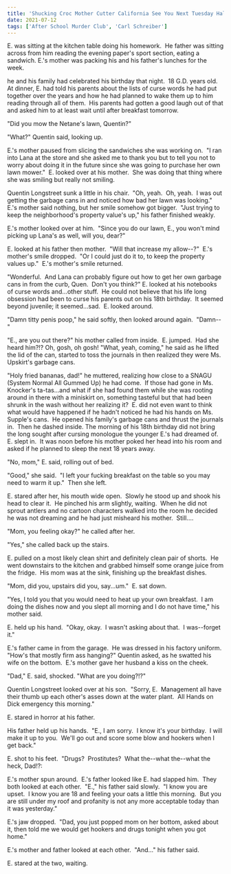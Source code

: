 ```yaml
---
title: 'Shucking Croc Mother Cutter California See You Next Tuesday Halleluiah Amen! Part 2'
date: 2021-07-12
tags: ['After School Murder Club', 'Carl Schreiber']
---
```


E. was sitting at the kitchen table doing his homework.  He father was sitting across from him reading the evening paper's sport section, eating a sandwich. E.'s mother was packing his and his father's lunches for the week.

he and his family had celebrated his birthday that night.  18 G.D. years old.  At dinner, E. had told his parents about the lists of curse words he had put together over the years and how he had planned to wake them up to him reading through all of them.  His parents had gotten a good laugh out of that and asked him to at least wait until after breakfast tomorrow.

"Did you mow the Netane's lawn, Quentin?"

"What?" Quentin said, looking up.

E.'s mother paused from slicing the sandwiches she was working on.  "I ran into Lana at the store and she asked me to thank you but to tell you not to worry about doing it in the future since she was going to purchase her own lawn mower."  E. looked over at his mother.  She was doing that thing where she was smiling but really not smiling.

Quentin Longstreet sunk a little in his chair.  "Oh, yeah.  Oh, yeah.  I was out getting the garbage cans in and noticed how bad her lawn was looking."  E.'s mother said nothing, but her smile somehow got bigger.  "Just trying to keep the neighborhood's property value's up," his father finished weakly.

E.'s mother looked over at him.  "Since you do our lawn, E., you won't mind picking up Lana's as well, will you, dear?"

E. looked at his father then mother.  "Will that increase my allow--?"  E.'s mother's smile dropped.  "Or I could just do it to, to keep the property values up."  E.'s mother's smile returned.

"Wonderful.  And Lana can probably figure out how to get her own garbage cans in from the curb, Quen.  Don't you think?" E. looked at his notebooks of curse words and...other stuff.  He could not believe that his life long obsession had been to curse his parents out on his 18th birthday.  It seemed beyond juvenile; it seemed...sad.  E. looked around.

"Damn titty penis poop," he said softly, then looked around again.  "Damn--"

"E., are you out there?" his mother called from inside.  E. jumped.  Had she heard him?!? Oh, gosh, oh gosh! "What, yeah, coming," he said as he lifted the lid of the can, started to toss the journals in then realized they were Ms. Upskirt's garbage cans.

"Holy fried bananas, dad!" he muttered, realizing how close to a SNAGU (System Normal All Gummed Up) he had come.  If those had gone in Ms. Knocker's ta-tas...and what if she had found them while she was rooting around in there with a miniskirt on, something tasteful but that had been shrunk in the wash without her realizing it?  E. did not even want to think what would have happened if he hadn't noticed he had his hands on Ms. Supple's cans.  He opened his family's garbage cans and thrust the journals in.  Then he dashed inside. The morning of his 18th birthday did not bring the long sought after cursing monologue the younger E.'s had dreamed of.  E. slept in.  It was noon before his mother poked her head into his room and asked if he planned to sleep the next 18 years away.

"No, mom," E. said, rolling out of bed.

"Good," she said.  "I left your fucking breakfast on the table so you may need to warm it up."  Then she left.

E. stared after her, his mouth wide open.  Slowly he stood up and shook his head to clear it.  He pinched his arm slightly, waiting.  When he did not sprout antlers and no cartoon characters walked into the room he decided he was not dreaming and he had just misheard his mother.  Still....

"Mom, you feeling okay?" he called after her.

"Yes," she called back up the stairs.

E. pulled on a most likely clean shirt and definitely clean pair of shorts.  He went downstairs to the kitchen and grabbed himself some orange juice from the fridge.  His mom was at the sink, finishing up the breakfast dishes.

"Mom, did you, upstairs did you, say...um."  E. sat down.

"Yes, I told you that you would need to heat up your own breakfast.  I am doing the dishes now and you slept all morning and I do not have time," his mother said.

E. held up his hand.  "Okay, okay.  I wasn't asking about that.  I was--forget it."

E.'s father came in from the garage.  He was dressed in his factory uniform.  "How's that mostly firm ass hanging?" Quentin asked, as he swatted his wife on the bottom.  E.'s mother gave her husband a kiss on the cheek.

"Dad," E. said, shocked. "What are you doing?!?"

Quentin Longstreet looked over at his son.  "Sorry, E.  Management all have their thumb up each other's asses down at the water plant.  All Hands on Dick emergency this morning."

E. stared in horror at his father.

His father held up his hands.  "E., I am sorry.  I know it's your birthday.  I will make it up to you.  We'll go out and score some blow and hookers when I get back."

E. shot to his feet.  "Drugs?  Prostitutes?  What the--what the--what the heck, Dad!?:

E.'s mother spun around.  E.'s father looked like E. had slapped him.  They both looked at each other.  "E.," his father said slowly.  "I know you are upset.  I know you are 18 and feeling your oats a little this morning.  But you are still under my roof and profanity is not any more acceptable today than it was yesterday."

E.'s jaw dropped.  "Dad, you just popped mom on her bottom, asked about it, then told me we would get hookers and drugs tonight when you got home."

E.'s mother and father looked at each other.  "And..." his father said.

E. stared at the two, waiting.
